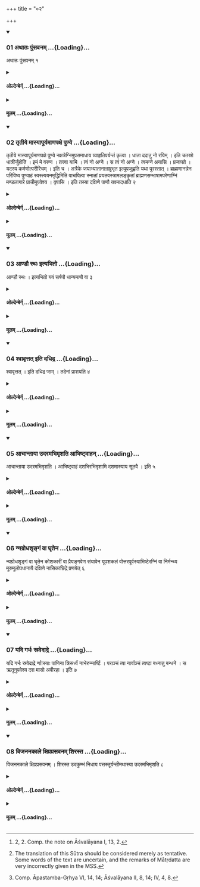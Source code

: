 +++
title = "०२"

+++

<div class="js_include" includetitle="true" newlevelforh1="3" unfilled url="/vedAH_yajuH/taittirIyam/sUtram/hiraNyakeshI/gRhyam/vishvAsa-prastutiH/2/02/01_athAtaH_puMsavanam.md">
<details open><summary><h3>01 अथातः पुंसवनम् ...{Loading}...</h3></summary>

अथातः पुंसवनम् १
</details>
</div>
<div class="js_include collapsed" newlevelforh1="4" title="ओल्देन्बेर्ग्" unfilled url="/vedAH_yajuH/taittirIyam/sUtram/hiraNyakeshI/gRhyam/oldenberg/2/02/01_athAtaH_puMsavanam.md">
<details><summary><h4>ओल्देन्बेर्ग् ...{Loading}...</h4></summary>

1. Now (follows) the Puṃsavana (i.e. the ceremony for securing the birth of a male child).

</details>
</div>
<div class="js_include collapsed" newlevelforh1="4" title="मूलम्" unfilled url="/vedAH_yajuH/taittirIyam/sUtram/hiraNyakeshI/gRhyam/mUlam/2/02/01_athAtaH_puMsavanam.md">
<details><summary><h4>मूलम् ...{Loading}...</h4></summary>

अथातः पुंसवनम् १
</details>
</div>
<div class="js_include" includetitle="true" newlevelforh1="3" unfilled url="/vedAH_yajuH/taittirIyam/sUtram/hiraNyakeshI/gRhyam/vishvAsa-prastutiH/2/02/02_tRtIye_mAsyApUryamANapaxe_p.md">
<details open><summary><h3>02 तृतीये मास्यापूर्यमाणपक्षे पुण्ये ...{Loading}...</h3></summary>

तृतीये मास्यापूर्यमाणपक्षे पुण्ये नक्षत्रेग्निमुपसमाधाय व्याहृतिपर्यन्तं कृत्वा । धाता ददातु नो रयिम् । इति चतस्रो धात्रीर्जुहोति । इमं मे वरुण । तत्त्वा यामि । त्वं नो अग्ने । स त्वं नो अग्ने । त्वमग्ने अयासि । प्रजापते । यदस्य कर्मणोत्परीरिचम् । इति च । अत्रैके जयाभ्यातानान्राष्ट्रभृत इत्युपजुह्वति यथा पुरस्तात् । ब्राह्मणानन्नेन परिविष्य पुण्याहं स्वस्त्ययनमृद्धिमिति वाचयित्वा स्नातां प्रयतवस्त्रामलङ्कृतां ब्राह्मणसम्भाषामपरेणाग्निं मण्डलागारे प्राचीमुपवेश्य । वृषासि । इति तस्या दक्षिणे पाणौ यवमादधाति २
</details>
</div>
<div class="js_include collapsed" newlevelforh1="4" title="ओल्देन्बेर्ग्" unfilled url="/vedAH_yajuH/taittirIyam/sUtram/hiraNyakeshI/gRhyam/oldenberg/2/02/02_tRtIye_mAsyApUryamANapaxe_p.md">
<details><summary><h4>ओल्देन्बेर्ग् ...{Loading}...</h4></summary>

2. [^1]  In the third month, in the fortnight of the increasing moon, under an auspicious constellation (&c. see the preceding section, Sūtras 2 and 3, down to:) in a round apartment. He gives her a barley-grain in her right hand with (the formula), 'A man art thou;'

[^1]:  2, 2. Comp. the note on Āśvalāyana I, 13, 2.

</details>
</div>
<div class="js_include collapsed" newlevelforh1="4" title="मूलम्" unfilled url="/vedAH_yajuH/taittirIyam/sUtram/hiraNyakeshI/gRhyam/mUlam/2/02/02_tRtIye_mAsyApUryamANapaxe_p.md">
<details><summary><h4>मूलम् ...{Loading}...</h4></summary>

तृतीये मास्यापूर्यमाणपक्षे पुण्ये नक्षत्रेग्निमुपसमाधाय व्याहृतिपर्यन्तं कृत्वा । धाता ददातु नो रयिम् । इति चतस्रो धात्रीर्जुहोति । इमं मे वरुण । तत्त्वा यामि । त्वं नो अग्ने । स त्वं नो अग्ने । त्वमग्ने अयासि । प्रजापते । यदस्य कर्मणोत्परीरिचम् । इति च । अत्रैके जयाभ्यातानान्राष्ट्रभृत इत्युपजुह्वति यथा पुरस्तात् । ब्राह्मणानन्नेन परिविष्य पुण्याहं स्वस्त्ययनमृद्धिमिति वाचयित्वा स्नातां प्रयतवस्त्रामलङ्कृतां ब्राह्मणसम्भाषामपरेणाग्निं मण्डलागारे प्राचीमुपवेश्य । वृषासि । इति तस्या दक्षिणे पाणौ यवमादधाति २
</details>
</div>
<div class="js_include" includetitle="true" newlevelforh1="3" unfilled url="/vedAH_yajuH/taittirIyam/sUtram/hiraNyakeshI/gRhyam/vishvAsa-prastutiH/2/02/03_ANDau_sthaH_ityabhito.md">
<details open><summary><h3>03 आण्डौ स्थः इत्यभितो ...{Loading}...</h3></summary>

आण्डौ स्थः । इत्यभितो यवं सर्षपौ धान्यमाषौ वा ३
</details>
</div>
<div class="js_include collapsed" newlevelforh1="4" title="ओल्देन्बेर्ग्" unfilled url="/vedAH_yajuH/taittirIyam/sUtram/hiraNyakeshI/gRhyam/oldenberg/2/02/03_ANDau_sthaH_ityabhito.md">
<details><summary><h4>ओल्देन्बेर्ग् ...{Loading}...</h4></summary>

3. With (the formula), 'The two testicles are ye,' two mustard seeds or two beans, on both sides of that barley-grain.

</details>
</div>
<div class="js_include collapsed" newlevelforh1="4" title="मूलम्" unfilled url="/vedAH_yajuH/taittirIyam/sUtram/hiraNyakeshI/gRhyam/mUlam/2/02/03_ANDau_sthaH_ityabhito.md">
<details><summary><h4>मूलम् ...{Loading}...</h4></summary>

आण्डौ स्थः । इत्यभितो यवं सर्षपौ धान्यमाषौ वा ३
</details>
</div>
<div class="js_include" includetitle="true" newlevelforh1="3" unfilled url="/vedAH_yajuH/taittirIyam/sUtram/hiraNyakeshI/gRhyam/vishvAsa-prastutiH/2/02/04_shvAvRttat_iti_dadhidra.md">
<details open><summary><h3>04 श्वावृत्तत् इति दधिद्र ...{Loading}...</h3></summary>

श्वावृत्तत् । इति दधिद्र प्सम् । तदेनां प्राशयति ४
</details>
</div>
<div class="js_include collapsed" newlevelforh1="4" title="ओल्देन्बेर्ग्" unfilled url="/vedAH_yajuH/taittirIyam/sUtram/hiraNyakeshI/gRhyam/oldenberg/2/02/04_shvAvRttat_iti_dadhidra.md">
<details><summary><h4>ओल्देन्बेर्ग् ...{Loading}...</h4></summary>

4. With (the formula), 'Śvāvṛtat' (? śvāvṛttat?) (he pours) a drop of curds (on those grains). That he gives her to eat.

</details>
</div>
<div class="js_include collapsed" newlevelforh1="4" title="मूलम्" unfilled url="/vedAH_yajuH/taittirIyam/sUtram/hiraNyakeshI/gRhyam/mUlam/2/02/04_shvAvRttat_iti_dadhidra.md">
<details><summary><h4>मूलम् ...{Loading}...</h4></summary>

श्वावृत्तत् । इति दधिद्र प्सम् । तदेनां प्राशयति ४
</details>
</div>
<div class="js_include" includetitle="true" newlevelforh1="3" unfilled url="/vedAH_yajuH/taittirIyam/sUtram/hiraNyakeshI/gRhyam/vishvAsa-prastutiH/2/02/05_AchAntAyA_udaramabhimRshati.md">
<details open><summary><h3>05 आचान्ताया उदरमभिमृशति आभिष्ट्वाहन् ...{Loading}...</h3></summary>

आचान्ताया उदरमभिमृशति । आभिष्ट्वाहं दशभिरभिमृशामि दशमास्याय सूतवै । इति ५
</details>
</div>
<div class="js_include collapsed" newlevelforh1="4" title="ओल्देन्बेर्ग्" unfilled url="/vedAH_yajuH/taittirIyam/sUtram/hiraNyakeshI/gRhyam/oldenberg/2/02/05_AchAntAyA_udaramabhimRshati.md">
<details><summary><h4>ओल्देन्बेर्ग् ...{Loading}...</h4></summary>

5. After she has sipped water, he touches her belly with (the formula), 'With my ten (fingers) I touch. thee that thou mayst give birth to a child after ten months.'

</details>
</div>
<div class="js_include collapsed" newlevelforh1="4" title="मूलम्" unfilled url="/vedAH_yajuH/taittirIyam/sUtram/hiraNyakeshI/gRhyam/mUlam/2/02/05_AchAntAyA_udaramabhimRshati.md">
<details><summary><h4>मूलम् ...{Loading}...</h4></summary>

आचान्ताया उदरमभिमृशति । आभिष्ट्वाहं दशभिरभिमृशामि दशमास्याय सूतवै । इति ५
</details>
</div>
<div class="js_include" includetitle="true" newlevelforh1="3" unfilled url="/vedAH_yajuH/taittirIyam/sUtram/hiraNyakeshI/gRhyam/vishvAsa-prastutiH/2/02/06_nyagrodhashRngaM_vA_ghRtena.md">
<details open><summary><h3>06 न्यग्रोधशृङ्गं वा घृतेन ...{Loading}...</h3></summary>

न्यग्रोधशृङ्गं वा घृतेन कोशकारीं वा प्रैयङ्गवेण संयावेन यूपशकलं वोत्तरपूर्वस्याभिष्टेरग्निं वा निर्मन्थ्य मूरुमूलोपधानायै दक्षिणे नासिकाछिद्रे प्रणयेत् ६
</details>
</div>
<div class="js_include collapsed" newlevelforh1="4" title="ओल्देन्बेर्ग्" unfilled url="/vedAH_yajuH/taittirIyam/sUtram/hiraNyakeshI/gRhyam/oldenberg/2/02/06_nyagrodhashRngaM_vA_ghRtena.md">
<details><summary><h4>ओल्देन्बेर्ग् ...{Loading}...</h4></summary>

6 [^2]  (He pounds) the last shoot of a Nyagrodha trunk (and mixes the powder) with ghee, or a silkworm (and mixes the powder) with a pap prepared of panick seeds, or a splinter of a sacrificial post taken from the north-easterly part (of that post) exposed to the fire, or (he takes ashes or soot [?] of) a fire that has been kindled by attrition, and inserts that into the right nostril of (the wife) whose head rests on the widely spread root (of an Udumbara tree?).

[^2]:  The translation of this Sūtra should be considered merely as tentative. Some words of the text are uncertain, and the remarks of Mātṛdatta are very incorrectly given in the MSS.

</details>
</div>
<div class="js_include collapsed" newlevelforh1="4" title="मूलम्" unfilled url="/vedAH_yajuH/taittirIyam/sUtram/hiraNyakeshI/gRhyam/mUlam/2/02/06_nyagrodhashRngaM_vA_ghRtena.md">
<details><summary><h4>मूलम् ...{Loading}...</h4></summary>

न्यग्रोधशृङ्गं वा घृतेन कोशकारीं वा प्रैयङ्गवेण संयावेन यूपशकलं वोत्तरपूर्वस्याभिष्टेरग्निं वा निर्मन्थ्य मूरुमूलोपधानायै दक्षिणे नासिकाछिद्रे प्रणयेत् ६
</details>
</div>
<div class="js_include" includetitle="true" newlevelforh1="3" unfilled url="/vedAH_yajuH/taittirIyam/sUtram/hiraNyakeshI/gRhyam/vishvAsa-prastutiH/2/02/07_yadi_garbhaH_sravedAdre.md">
<details open><summary><h3>07 यदि गर्भः स्रवेदाद्रे ...{Loading}...</h3></summary>

यदि गर्भः स्रवेदाद्रे र्णा\!स्याः पाणिना त्रिरूर्ध्वं नाभेरुन्मार्ष्टि । पराञ्चं त्वा नार्वाञ्चं त्वष्टा बध्नातु बन्धने । स ऋतूनुपवेश्य दश मासो अवीरहा । इति ७
</details>
</div>
<div class="js_include collapsed" newlevelforh1="4" title="ओल्देन्बेर्ग्" unfilled url="/vedAH_yajuH/taittirIyam/sUtram/hiraNyakeshI/gRhyam/oldenberg/2/02/07_yadi_garbhaH_sravedAdre.md">
<details><summary><h4>ओल्देन्बेर्ग् ...{Loading}...</h4></summary>

7. If she miscarries, he should three times stroke (her body), from the navel upwards, with her wet hand, with (the formula), 'Thitherwards, not hitherwards, may Tvaṣṭṛ bind thee in his bonds. Making (the mother) enter upon the seasons, live ten months (in thy mother's womb); do not bring death to men.'

</details>
</div>
<div class="js_include collapsed" newlevelforh1="4" title="मूलम्" unfilled url="/vedAH_yajuH/taittirIyam/sUtram/hiraNyakeshI/gRhyam/mUlam/2/02/07_yadi_garbhaH_sravedAdre.md">
<details><summary><h4>मूलम् ...{Loading}...</h4></summary>

यदि गर्भः स्रवेदाद्रे र्णा\!स्याः पाणिना त्रिरूर्ध्वं नाभेरुन्मार्ष्टि । पराञ्चं त्वा नार्वाञ्चं त्वष्टा बध्नातु बन्धने । स ऋतूनुपवेश्य दश मासो अवीरहा । इति ७
</details>
</div>
<div class="js_include" includetitle="true" newlevelforh1="3" unfilled url="/vedAH_yajuH/taittirIyam/sUtram/hiraNyakeshI/gRhyam/vishvAsa-prastutiH/2/02/08_vijananakAle_xipraprasavana.md">
<details open><summary><h3>08 विजननकाले क्षिप्रप्रसवनम् शिरस्त ...{Loading}...</h3></summary>

विजननकाले क्षिप्रप्रसवनम् । शिरस्त उदकुम्भं निधाय पत्तस्तूर्यन्तीमथास्या उदरमभिमृशति ८
</details>
</div>
<div class="js_include collapsed" newlevelforh1="4" title="ओल्देन्बेर्ग्" unfilled url="/vedAH_yajuH/taittirIyam/sUtram/hiraNyakeshI/gRhyam/oldenberg/2/02/08_vijananakAle_xipraprasavana.md">
<details><summary><h4>ओल्देन्बेर्ग् ...{Loading}...</h4></summary>

8. [^3]  When her confinement has come, he performs the kṣipraprasavana (i.e. the ceremony for accelerating the confinement). Having placed a water-pot near her head and a Tūryantī plant near her feet, he touches her belly.

[^3]:  Comp. Āpastamba-Gṛhya VI, 14, 14; Āśvalāyana II, 8, 14; IV, 4, 8.

</details>
</div>
<div class="js_include collapsed" newlevelforh1="4" title="मूलम्" unfilled url="/vedAH_yajuH/taittirIyam/sUtram/hiraNyakeshI/gRhyam/mUlam/2/02/08_vijananakAle_xipraprasavana.md">
<details><summary><h4>मूलम् ...{Loading}...</h4></summary>

विजननकाले क्षिप्रप्रसवनम् । शिरस्त उदकुम्भं निधाय पत्तस्तूर्यन्तीमथास्या उदरमभिमृशति ८
</details>
</div>
